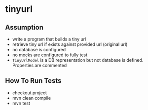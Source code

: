 # tinyurl

## Assumption

* write a program that builds  a tiny url
* retrieve tiny url if exists against provided url (original url)
* no database is configured
* no mocks are configured to fully test
* `TinyUrlModel` is a DB representation but not database is defined. Properties are commented



## How To Run Tests
* checkout project
* mvn clean compile
* mvn test



